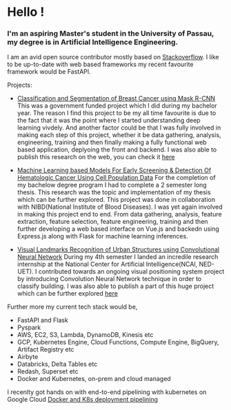 # Hello !

### I'm an aspiring Master's student in the University of Passau, my degree is in Artificial Intelligence Engineering. 

I am an avid open source contributor mostly based on [Stackoverflow](https://stackoverflow.com/users/10949369/kazim-raza). I like to be up-to-date with web based frameworks my recent favourite framework would be FastAPI. 

Projects: 

- [Classification and Segmentation of Breast Cancer using Mask R-CNN](https://github.com/kazzastic/Breast-Cancer-Lump-Segmentation-MaskRCNN) 
This was a government funded project which I did during my bachelor year. The reason I find this project to be my all time favourite is due to the fact that it was the point where I started understanding deep learning vivdely. And another factor could be that I was fully involved in making each step of this project, whether it be data gathering, analysis, engineering, training and then finally making a fully functional web based application, deplyoing the front and backend. I was also able to publish this research on the web, you can check it [here](https://www.researchsquare.com/article/rs-523546/v1)

- [Machine Learning based Models For Early Screening & Detection Of Hematologic Cancer Using Cell Population Data](https://github.com/syedshameersarwar/HematologicCancer)
For the completion of my bachelow degree program I had to complete a 2 semester long thesis. This research was the topic and implementation of my thesis which can be further explored. This project was done in collaboration with NIBD(National Institute of Blood Diseases). I was yet again involved in making this project end to end. From data gathering, analysis, feature extraction, feature selection, feature engineering, training and then further developing a web based interface on Vue.js and backedn using Express.js along with Flask for machine learning inferences. 

- [Visual Landmarks Recognition of Urban Structures using Convolutional Neural Network](https://github.com/kazzastic/REST-API-neural-net)
During my 4th semester I landed an incredile research internship at the National Center for Artificial Intelligence(NCAI, NED-UET). I contributed towards an ongoing visual positioning system project by introducing Convolution Neural Network technique in order to classify building. I was also able to publish a part of this huge project which can be further explored [here](https://ieeexplore.ieee.org/document/9073795)

Further more my current tech stack would be, 
- FastAPI and Flask 
- Pyspark
- AWS, EC2, S3, Lambda, DynamoDB, Kinesis etc
- GCP, Kubernetes Engine, Cloud Functions, Compute Engine, BigQuery, Artifact Registry etc
- Airbyte
- Databricks, Delta Tables etc
- Redash, Superset etc
- Docker and Kubernetes, on-prem and cloud managed

I recenlty got hands on with end-to-end pipelining with kubernetes on Google Cloud [Docker and K8s deployment pipelining](https://github.com/kazzastic/GKE-gitAction-pipeline)
